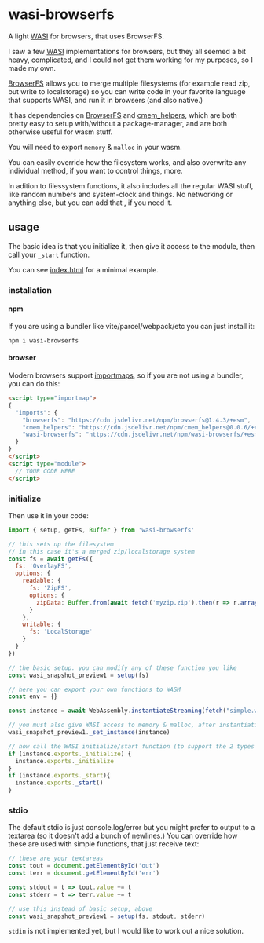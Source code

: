 # wasi-browserfs

A light [WASI](https://wasi.dev/) for browsers, that uses BrowserFS.

I saw a few [WASI](https://wasi.dev/) implementations for browsers, but they all seemed a bit heavy, complicated, and I could not get them working for my purposes, so I made my own.

[BrowserFS](https://github.com/jvilk/BrowserFS) allows you to merge multiple filesystems (for example read zip, but write to localstorage) so you can write code in your favorite language that supports WASI, and run it in browsers (and also native.)

It has dependencies on [BrowserFS](https://github.com/jvilk/BrowserFS) and [cmem_helpers](https://github.com/konsumer/cmem_helpers), which are both pretty easy to setup with/without a package-manager, and are both otherwise useful for wasm stuff.

You will need to export `memory` & `malloc` in your wasm.

You can easily override how the filesystem works, and also overwrite any individual method, if you want to control things, more.

In adition to filessystem functions, it also includes all the regular WASI stuff, like random numbers and system-clock and things. No networking or anything else, but you can add that , if you need it.


## usage

The basic idea is that you initialize it, then give it access to the module, then call your `_start` function.

You can see [index.html](index.html) for a minimal example.

### installation

#### npm

If you are using a bundler like vite/parcel/webpack/etc you can just install it:

```
npm i wasi-browserfs
```

#### browser

Modern browsers support [importmaps](https://developer.mozilla.org/en-US/docs/Web/HTML/Element/script/type/importmap), so if you are not using a bundler, you can do this:

```html
<script type="importmap">
{
  "imports": {
    "browserfs": "https://cdn.jsdelivr.net/npm/browserfs@1.4.3/+esm",
    "cmem_helpers": "https://cdn.jsdelivr.net/npm/cmem_helpers@0.0.6/+esm",
    "wasi-browserfs": "https://cdn.jsdelivr.net/npm/wasi-browserfs/+esm"
  }
}
</script>
<script type="module">
  // YOUR CODE HERE
</script>
```

### initialize

Then use it in your code:

```js
import { setup, getFs, Buffer } from 'wasi-browserfs'

// this sets up the filesystem
// in this case it's a merged zip/localstorage system
const fs = await getFs({
  fs: 'OverlayFS',
  options: {
    readable: {
      fs: 'ZipFS',
      options: {
        zipData: Buffer.from(await fetch('myzip.zip').then(r => r.arrayBuffer()))
      }
    },
    writable: {
      fs: 'LocalStorage'
    }
  }
})

// the basic setup. you can modify any of these function you like
const wasi_snapshot_preview1 = setup(fs)

// here you can export your own functions to WASM
const env = {}

const instance = await WebAssembly.instantiateStreaming(fetch("simple.wasm"), { wasi_snapshot_preview1, env })

// you must also give WASI access to memory & malloc, after instantiating
wasi_snapshot_preview1._set_instance(instance)

// now call the WASI initialize/start function (to support the 2 types of WASI init)
if (instance.exports._initialize) {
  instance.exports._initialize
}
if (instance.exports._start){
  instance.exports._start()
}
```

### stdio

The default stdio is just console.log/error but you might prefer to output to a textarea (so it doesn't add a bunch of newlines.) You can override how these are used with simple functions, that just receive text:

```js
// these are your textareas
const tout = document.getElementById('out')
const terr = document.getElementById('err')

const stdout = t => tout.value += t
const stderr = t => terr.value += t

// use this instead of basic setup, above
const wasi_snapshot_preview1 = setup(fs, stdout, stderr)
```

`stdin` is not implemented yet, but I would like to work out a nice solution.
